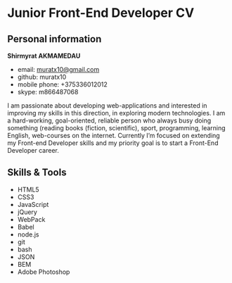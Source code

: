 
# Junior Front-End Developer CV

## Personal information
**Shirmyrat AKMAMEDAU**
* email: muratx10@gmail.com
* github: muratx10
* mobile phone: +375336012012
* skype: m866487068

I am passionate about developing web-applications and interested in improving my skills in this direction, in exploring modern technologies. I am a hard-working, goal-oriented, reliable person who always busy doing something (reading books (fiction, scientific), sport, programming, learning English, web-courses on the internet. Currently I’m focused on extending my Front-end Developer skills and my priority goal is to start a Front-End Developer career.

## Skills & Tools
* HTML5
* CSS3
* JavaScript
* jQuery
* WebPack
* Babel
* node.js
* git
* bash
* JSON
* BEM
* Adobe Photoshop

